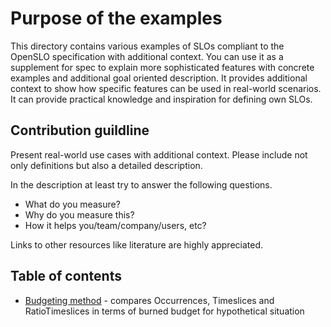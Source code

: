 # Purpose of the examples

This directory contains various examples of SLOs compliant to the OpenSLO specification with additional context. You can use it as a
supplement for spec to explain more sophisticated features with concrete examples and additional goal oriented description. It provides
additional context to show how specific features can be used in real-world scenarios. It can provide practical knowledge and inspiration
for defining own SLOs.

## Contribution guildline

Present real-world use cases with additional context. Please include not only definitions but also a detailed description.

In the description at least try to answer the following questions.

- What do you measure?
- Why do you measure this?
- How it helps you/team/company/users, etc?

Links to other resources like literature are highly appreciated.

## Table of contents
<!-- List of examples with links to a specific directory and one-sentence description. -->

- [Budgeting method](budgeting-method/README.md) - compares Occurrences, Timeslices and RatioTimeslices
    in terms of burned budget for hypothetical situation
